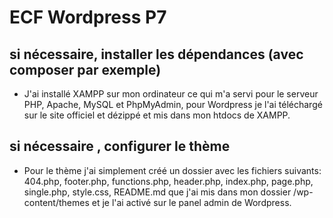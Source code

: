 # ECF Wordpress P7

## si nécessaire, installer les dépendances (avec composer par exemple)
- J'ai installé XAMPP sur mon ordinateur ce qui m'a servi pour le serveur PHP, Apache, MySQL et PhpMyAdmin, pour Wordpress je l'ai téléchargé sur le site officiel et dézippé et mis dans mon htdocs de XAMPP.

## si nécessaire , configurer le thème
- Pour le thème j'ai simplement créé un dossier avec les fichiers suivants: 404.php, footer.php, functions.php, header.php, index.php, page.php, single.php, style.css, README.md
que j'ai mis dans mon dossier /wp-content/themes et je l'ai activé sur le panel admin de Wordpress.